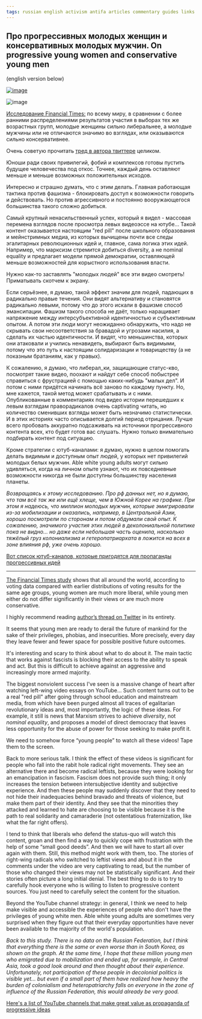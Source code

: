 ```yaml
---
tags: russian english activism antifa articles commentary guides links monitoring nazis politics philosophy practices queer 
---
```


## Про прогрессивных молодых женщин и консервативных молодых мужчин. On progressive young women and conservative young men

(english version below)

[![image](https://github.com/sansmerde/sansmerde.github.io/assets/156181842/8aa948dd-b53e-4664-9de2-c3560592f9dd 'source: twitter account of John Burn-Murdoch who did the study, apparently')](https://twitter.com/jburnmurdoch/status/1750849189834022932/)

![image](https://github.com/sansmerde/sansmerde.github.io/assets/156181842/cdbec1dd-2e2d-424f-9d5f-2d7f3c1920f3)


[Исследование Financial Times:](https://www.ft.com/content/29fd9b5c-2f35-41bf-9d4c-994db4e12998) по всему миру, в сравнении с более ранними распределениями результатов участия в выборах тех же возрастных групп, молодые женщины сильно либеральнее, а молодые мужчины или не отличаются значимо во взглядах, или оказываются сильно консервативнее.

Очень советую прочитать [тред в автора твиттере](https://twitter.com/jburnmurdoch/status/1750849189834022932) целиком.

Юноши ради своих привилегий, фобий и комплексов готовы пустить будущее человечества под откос. Точнее, каждый день оставляют меньше и меньше возможных положительных исходов. 

Интересно и страшно думать, что с этим делать. Главная работающая тактика против фашизма - блокировать доступ к возможности говорить и действовать. Но против агрессивного и постоянно вооружающегося большинства такого сложно добиться. 

Самый крупный ненасильственный успех, который я видел - массовая перемена взглядов после просмотра левых видеоэссе на ютубе... Такой контент оказывается настоящим "red pill" после школьного образования и мейнстримных медиа, из которых вычищены почти все следы эгалитарных революционных идей и, главное, сама логика этих идей. Например, что марксизм стремится добиться diversity, а не nominal equality и предлагает модели прямой демократии, оставляющей меньше возможностей для корыстного использования власти. 

Нужно как-то заставлять "молодых людей" все эти видео смотреть! Приматывать скотчем к экрану. 

Если серьёзнее, я думаю, такой эффект значим для людей, падающих в радикально правые течения. Они видят альтернативу и становятся радикально левыми, потому что до этого искали в фашизме способ эмансипации. Фашизм такого способа не даёт, только наращивает напряжение между интерсубъективной идентичностью и субъективным опытом. А потом эти люди могут неожиданно обнаружить, что надо не скрывать свои несоответствия за бравадой и угрозами насилия, а сделать их частью идентичности. И видят, что меньшинства, которых они атаковали и учились ненавидеть, выбирают быть видимыми, потому что это путь к настоящим солидаризации и товариществу (а не показным братаниям, как у правых).

К сожалению, я думаю, что либерал_ки, защищающие статус-кво, посмотрят такие видео, поохают и найдут себе способ побыстрее справиться с фрустрацией с помощью каких-нибудь "малых дел". И потом с ними придётся начинать всё заново по каждому пункту. Но, мне кажется, такой метод может срабатывать и с ними. Опубликованные в комментариях под видео истории перешедших к левым взглядам праворадикалов очень captivating читать, но количество сменивших взгляды может быть незначимо статистически. И в этих историях часто описывается долгий период отрицания. Лучше всего пробовать аккуратно подсаживать на источники прогрессивного контента всех, кто будет готов вас слушать. Нужно только внимательно подбирать контент под ситуацию.

Кроме стратегии с ютуб-каналами: я думаю, нужно в целом помогать делать видимым и доступным опыт людей, у которых нет привилегий молодых белых мужчин. Able white young adults могут сильно удивляться, когда на личном опыте узнают, что их повседневные возможности никогда не были доступны большинству населения планеты.

_Возвращаясь к этому исследованию. Про рф данных нет, но я думаю, что там всё так же или ещё хлеще, чем в Южной Корее на графике. При этом я надеюсь, что миллион молодых мужчин, которые эмигрировали из-за мобилизации и оказались, например, в Центральной Азии, хорошо посмотрели по сторонам и потом обдумали свой опыт. К сожалению, значимого участия этих людей в деколониальной политике пока не видно... но даже если небольшая часть оценила, насколько тяжёлый груз колониализма и гетеропатриархата в ложится на всех в зоне влияния рф, уже очень хорошо._

[Вот список ютуб-каналов, которые пригодятся для пропаганды прогрессивных идей](https://sansmerde.github.io/other_good_content.html)

---

[The Financial Times study](https://www.ft.com/content/29fd9b5c-2f35-41bf-9d4c-994db4e12998) shows that all around the world, according to voting data compared with earlier distributions of voting results for the same age groups, young women are much more liberal, while young men either do not differ significantly in their views or are much more conservative.

I highly recommend reading [author’s thread on Twitter](https://twitter.com/jburnmurdoch/status/1750849189834022932) in its entirety.

It seems that young men are ready to derail the future of mankind for the sake of their privileges, phobias, and insecurities. More precisely, every day they leave fewer and fewer space for possible positive future outcomes.

It's interesting and scary to think about what to do about it. The main tactic that works against fascists is blocking their access to the ability to speak and act. But this is difficult to achieve against an aggressive and increasingly more armed majority.

The biggest nonviolent success I've seen is a massive change of heart after watching left-wing video essays on YouTube... Such content turns out to be a real "red pill" after going through school education and mainstream media, from which have been purged almost all traces of egalitarian revolutionary ideas and, most importantly, the logic of these ideas. For example, it still is news that Marxism strives to achieve _diversity_, not _nominal equality_, and proposes a model of direct democracy that leaves less opportunity for the abuse of power for those seeking to make profit it.

We need to somehow force “young people” to watch all these videos! Tape them to the screen.

Back to more serious talk. I think the effect of these videos is significant for people who fall into the rabit hole radical right movements. They see an alternative there and become radical leftists, because they were looking for an emancipation in fascism. Fascism does not provide such thing; it only increases the tension between intersubjective identity and subjective experience. And then these people may suddenly discover that they need to not hide their inadequacies behind bravado and threats of violence, but make them part of their identity. And they see that the minorities they attacked and learned to hate are choosing to be visible because it is the path to real solidarity and camaraderie (not ostentatious fraternization, like what the far right offers).

I tend to think that liberals who defend the status-quo will watch this content, groan and then find a way to quickly cope with frustration with the help of some “small good deeds”. And then we will have to start all over again with them. Still, this method might work with them, too. The stories of right-wing radicals who switched to leftist views and about it in the comments under the video are very captivating to read, but the number of those who changed their views may not be statistically significant. And their stories often picture a long initial denial. The best thing to do is to try to carefully hook everyone who is willing to listen to progressive content sources. You just need to carefully select the content for the situation.

Beyond the YouTube channel strategy: in general, I think we need to help make visible and accessible the experiences of people who don't have the privileges of young white men. Able white young adults are sometimes very surprised when they figure out that their everyday opportunities have never been available to the majority of the world's population.

_Back to this study. There is no data on the Russian Federation, but I think that everything there is the same or even worse than in South Korea, as shown on the graph. At the same time, I hope that these million young men who emigrated due to mobilization and ended up, for example, in Central Asia, took a good look around and then thought about their experience. Unfortunately, not participation of these people in decolonial politics is visible yet... but even if a small part of them have realized how heavy the burden of colonialism and heteropatriarchy falls on everyone in the zone of influence of the Russian Federation, this would already be very good._

[Here's a list of YouTube channels that make great value as propaganda of progressive ideas](https://sansmerde.github.io/other_good_content.html)

